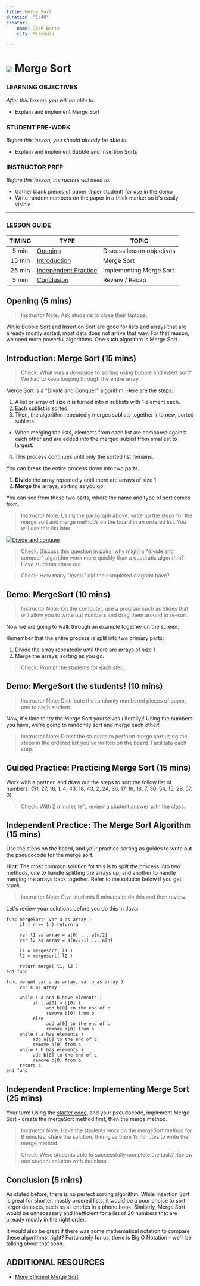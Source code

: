 ```yaml
---
title: Merge Sort
duration: "1:40"
creator:
    name: Josh Bartz
    city: Missoula

---
```


# ![](https://ga-dash.s3.amazonaws.com/production/assets/logo-9f88ae6c9c3871690e33280fcf557f33.png) Merge Sort

### LEARNING OBJECTIVES
*After this lesson, you will be able to:*
- Explain and implement Merge Sort

### STUDENT PRE-WORK
*Before this lesson, you should already be able to:*
- Explain and implement Bubble and Insertion Sorts

### INSTRUCTOR PREP
*Before this lesson, instructors will need to:*
- Gather blank pieces of paper (1 per student) for use in the demo
- Write random numbers on the paper in a thick marker so it's easily visible

---

### LESSON GUIDE

| TIMING  | TYPE  | TOPIC  |
|:-:|---|---|
| 5 min  | [Opening](#opening-5-mins)  | Discuss lesson objectives |
| 15 min  | [Introduction](#introduction-merge-sort-15-mins)  | Merge Sort |
| 25 min  | [Independent Practice](#independent-practice-implementing-merge-sort-25-mins)  | Implementing Merge Sort |
| 5 min  | [Conclusion](#conclusion-5-mins)  | Review / Recap |

<a name="opening"></a>
## Opening (5 mins)

> Instructor Note: Ask students to close their laptops.

While Bubble Sort and Insertion Sort are good for lists and arrays that are already mostly sorted, most data does not arrive that way. For that reason, we need more powerful algorithms. One such algorithm is Merge Sort.

## Introduction: Merge Sort (15 mins)

> Check: What was a downside to sorting using bubble and insert sort? We had to keep looping through the entire array.

Merge Sort is a "Divide and Conquer" algorithm.  Here are the steps:

1. A list or array of size _n_ is turned into _n_ sublists with 1 element each.
2. Each sublist is sorted.
3. Then, the algorithm repeatedly merges sublists together into new, sorted sublists.
  - When merging the lists, elements from each list are compared against each other and are added into the merged sublist from smallest to largest.
4. This process continues until only the sorted list remains.

You can break the entire process down into two parts.

1. **Divide** the array repeatedly until there are arrays of size 1
2. **Merge** the arrays, sorting as you go.

You can see from those two parts, where the name and type of sort comes from.

> Instructor Note: Using the paragraph above, write up the steps for the merge sort and merge methods on the board in an ordered list.  You will use this list later.

[![Divide and conquer](https://upload.wikimedia.org/wikipedia/commons/thumb/e/e6/Merge_sort_algorithm_diagram.svg/1064px-Merge_sort_algorithm_diagram.svg.png)](https://www.khanacademy.org/computing/computer-science/algorithms/merge-sort/a/divide-and-conquer-algorithms)


> Check: Discuss this question in pairs: why might a "divide and conquer" algorithm work more quickly than a quadratic algorithm?  Have students share out.

> Check: How many "levels" did the completed diagram have?  

## Demo: MergeSort (10 mins)

> Instructor Note: On the computer, use a program such as Slides that will allow you to write out numbers and drag them around to re-sort.

Now we are going to walk through an example together on the screen.

Remember that the entire process is split into two primary parts:

1. Divide the array repeatedly until there are arrays of size 1
2. Merge the arrays, sorting as you go.

> Check: Prompt the students for each step.

## Demo: MergeSort the students! (10 mins)

> Instructor Note: Distribute the randomly numbered pieces of paper, one to each student.  

Now, it's time to try the Merge Sort yourselves (literally)!  Using the numbers you have, we're going to randomly sort and merge each other!

> Instructor Note: Direct the students to perform merge sort using the steps in the ordered list you've written on the board.  Facilitate each step.


## Guided Practice: Practicing Merge Sort (15 mins)

Work with a partner, and draw out the steps to sort the follow list of numbers: {51, 27, 16, 1, 4, 43, 18, 43, 2, 24, 36, 17, 16, 18, 7, 36, 54, 15, 29, 57, 0}

> Check: With 2 minutes left, review a student answer with the class.


## Independent Practice: The Merge Sort Algorithm (15 mins)

Use the steps on the board, and your practice sorting as guides to write out the pseudocode for the merge sort.

**Hint:** The most common solution for this is to split the process into two methods, one to handle splitting the arrays up, and another to handle merging the arrays back together. Refer to the solution below if you get stuck.

> Instructor Note: Give students 8 minutes to do this and then review.  

Let's review your solutions before you do this in Java:

```
func mergeSort( var a as array )
     if ( n == 1 ) return a

     var l1 as array = a[0] ... a[n/2]
     var l2 as array = a[n/2+1] ... a[n]

     l1 = mergesort( l1 )
     l2 = mergesort( l2 )

     return merge( l1, l2 )
end func

func merge( var a as array, var b as array )
     var c as array

     while ( a and b have elements )
          if ( a[0] > b[0] )
               add b[0] to the end of c
               remove b[0] from b
          else
               add a[0] to the end of c
               remove a[0] from a
     while ( a has elements )
          add a[0] to the end of c
          remove a[0] from a
     while ( b has elements )
          add b[0] to the end of c
          remove b[0] from b
     return c
end func
```

## Independent Practice: Implementing Merge Sort (25 mins)

Your turn!  Using the [starter code](starter-code/MergeSort.java), and your pseudocode, implement Merge Sort - create the mergeSort method first, then the merge method.

> Instructor Note: Have the students work on the mergeSort method for 8 minutes, share the solution, then give them 15 minutes to write the merge method.

> Check:  Were students able to successfully complete the task?  Review one student solution with the class.

<a name="conclusion"></a>
## Conclusion (5 mins)

As stated before, there is no perfect sorting algorithm. While Insertion Sort is great for shorter, mostly ordered lists, it would be a poor choice to sort larger datasets, such as all entries in a phone book. Similarly, Merge Sort would be unnecessary and inefficient for a list of 20 numbers that are already mostly in the right order.

It would also be great if there was some mathematical notation to compare these algorithms, right? Fortunately for us, there is Big O Notation - we'll be talking about that soon.

## ADDITIONAL RESOURCES
- [More Efficient Merge Sort](http://www.java2novice.com/java-sorting-algorithms/merge-sort/)
